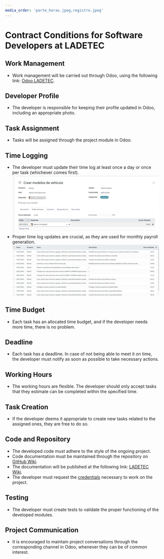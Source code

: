 ```yaml
---
media_order: 'parte_horas.jpeg,registro.jpeg'
---
```


# Contract Conditions for Software Developers at LADETEC

## Work Management
- Work management will be carried out through Odoo, using the following link: [Odoo LADETEC](https://odoo.ladetec.com/).

## Developer Profile
- The developer is responsible for keeping their profile updated in Odoo, including an appropriate photo.

## Task Assignment
- Tasks will be assigned through the project module in Odoo.

## Time Logging
- The developer must update their time log at least once a day or once per task (whichever comes first).
![time_log](registro.jpeg "time_log")
- Proper time log updates are crucial, as they are used for monthly payroll generation.
![hours_log](parte_horas.jpeg "hours_log")

## Time Budget
- Each task has an allocated time budget, and if the developer needs more time, there is no problem.

## Deadline
- Each task has a deadline. In case of not being able to meet it on time, the developer must notify as soon as possible to take necessary actions.

## Working Hours
- The working hours are flexible. The developer should only accept tasks that they estimate can be completed within the specified time.

## Task Creation
- If the developer deems it appropriate to create new tasks related to the assigned ones, they are free to do so.

## Code and Repository
- The developed code must adhere to the style of the ongoing project.
- Code documentation must be maintained through the repository on [GitHub Wiki](https://github.com/vladimir1284/fleet-towit).
- The documentation will be published at the following link: [LADETEC Wiki](http://wiki.ladetec.com/).
- The developer must request the [credentials](../../projects/fleet/developer/credentials/) necessary to work on the project.

## Testing
- The developer must create tests to validate the proper functioning of the developed modules.

## Project Communication
- It is encouraged to maintain project conversations through the corresponding channel in Odoo, whenever they can be of common interest.
